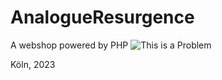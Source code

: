 # AnalogueResurgence

A webshop powered by PHP 
![This is a Problem]([http://url/to/img.png](https://preview.redd.it/bmd94lquc50c1.png?width=640&crop=smart&auto=webp&s=1b8bd9fbeb3244440840ea3868858c8c24d0ad84)https://preview.redd.it/bmd94lquc50c1.png?width=640&crop=smart&auto=webp&s=1b8bd9fbeb3244440840ea3868858c8c24d0ad84)


Köln, 2023
